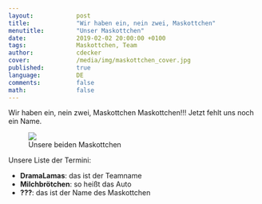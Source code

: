 ```yaml
---
layout:            post
title:             "Wir haben ein, nein zwei, Maskottchen"
menutitle:         "Unser Maskottchen"
date:              2019-02-02 20:00:00 +0100
tags:              Maskottchen, Team 
author:            cdecker
cover:             /media/img/maskottchen_cover.jpg
published:         true
language:          DE
comments:          false
math:			   false
---
```


Wir haben ein, nein zwei, Maskottchen Maskottchen!!! Jetzt fehlt uns noch ein Name. 

<figure>
   <img src="{{ "/media/img/maskottchen.jpg" | absolute_url }}" />
   <figcaption>Unsere beiden Maskottchen</figcaption>
</figure>

Unsere Liste der Termini:

* **DramaLamas**: das ist der Teamname
* **Milchbrötchen**: so heißt das Auto
* **???**: das ist der Name des Maskottchen


